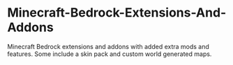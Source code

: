 # Minecraft-Bedrock-Extensions-And-Addons
Minecraft Bedrock extensions and addons with added extra mods and features. Some include a skin pack and custom world generated maps.
